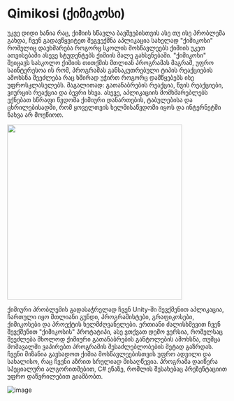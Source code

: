 # Qimikosi (ქიმიკოსი)
 
უკვე დიდი ხანია რაც, ქიმიის სწავლა ბავშვებისთვის ასე თუ ისე პრობლემა გახდა, ჩვენ გადავწყვიტეთ შეგვექმნა აპლიკაცია სახელად "ქიმიკოსი" რომელიც დაეხმარება როგორც სკოლის მოსწავლეებს ქიმიის უკეთ ათვისებაში ასევე სტუდენტებს ქიმიის მალე გახსენებაში. "ქიმიკოსი" შეიცავს სასკოლო ქიმიის თითქმის მთლიან პროგრამას მაგრამ, უფრო საინტერესოა ის რომ, პროგრამას განსაკუთრებული ტიპის რეაქციების ამოხსნა შეეძლება რაც ხშირად უჭირთ როგორც დამწყებებს ისე უფროსკლასელებს. მაგალითად: გათანაბრების რეაქცია, წვის რეაქციები, ვიურცის რეაქცია და ბევრი სხვა. ასევე, აპლიკაციის მომხმარებლებს ექნებათ სწრაფი წვდომა ქიმიური დანართების, ტაბულებისა და ცხრილებისადმი, რომ ყოველთვის ხელმისაწვდომი იყოს და ინტერნეტში ნახვა არ მოუწიოთ.

<img src="[https://your-image-url.type](https://user-images.githubusercontent.com/111586045/201752669-0ed5b21d-8866-40ec-b985-b0fae59a7079.png)" width="400">

ქიმიური პრობლემის გადასაჭრელად ჩვენ Unity-ში შევქმენით აპლიკაცია, ჩართული იყო მთლიანი გუნდი, პროგრამისტები, გრაფიკოსები, ქიმიკოსები და პროექტის ხელმძღვანელები. ერთიანი ძალისხმევით ჩვენ შევქმენით "ქიმიკოსის" პროტატიპი, ასე ვთქვათ დემო ვერსია, რომელსაც შეეძლება მხოლოდ ქიმიური გათანაბრების განტოლების ამოხსნა, თუმცა მომავალში ვაპირებთ პროგრამის შესაძლებლობების მეტად გაზრდას. ჩვენი მიზანია გავხადოთ ქიმია მოსწავლეებისთვის უფრო ადვილი და სახალისო, რაც ჩვენი აზრით სრულიად მისაღწევია. პროგრამა დაიწერა სპეციალური ალგორითმებით, C# ენაზე, რომლის შესახებაც პრეზენტაციით უფრო დაწვრილებით გიამბობთ.

![image](https://user-images.githubusercontent.com/111586045/201752734-b3dcbc62-b67b-4cda-b5ae-a0e79f989b48.png)
